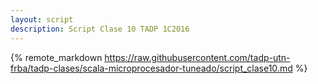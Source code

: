 ```yaml
---
layout: script
description: Script Clase 10 TADP 1C2016
---
```


{% remote_markdown https://raw.githubusercontent.com/tadp-utn-frba/tadp-clases/scala-microprocesador-tuneado/script_clase10.md %}

